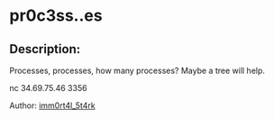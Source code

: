 
# pr0c3ss..es
## Description:
Processes, processes, how many processes? Maybe a tree will help.

nc 34.69.75.46 3356

Author: [imm0rt4l_5t4rk](https://twitter.com/SimranKathpalia)

